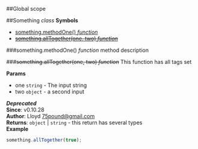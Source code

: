 ##Global scope
<a name="Something"></a>

##Something *class*
**Symbols**  
  * [something.methodOne() *function*](#Something#methodOne)
  * [~~something.allTogether(one, two) *function*~~](#Something#allTogether)

<a name="Something#methodOne"></a>
###something.methodOne() *function*
method description

<a name="Something#allTogether"></a>
###~~something.allTogether(one, two) *function*~~
This function has all tags set

**Params**

- one `string` - The input string
- two `object` - a second input

***Deprecated***  
**Since**: v0.10.28  
**Author**: Lloyd <75pound@gmail.com>  
**Returns**: `object` | `string` - this return has several types  
**Example**  
```js
something.allTogether(true);
```
